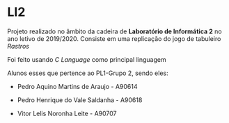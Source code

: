 # LI2

Projeto realizado no âmbito da cadeira de **Laboratório de Informática 2** no ano letivo de 2019/2020. Consiste em uma replicação do jogo de tabuleiro _Rastros_

Foi feito usando _C Language_ como principal linguagem

Alunos esses que pertence ao PL1-Grupo 2, sendo eles:

+ Pedro Aquino Martins de Araujo - A90614

+ Pedro Henrique do Vale Saldanha - A90618

+ Vitor Lelis Noronha Leite - A90707
